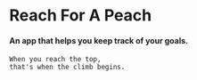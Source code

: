 # Reach For A Peach

#### An app that helps you keep track of your goals.


```
When you reach the top, 
that's when the climb begins.
```
